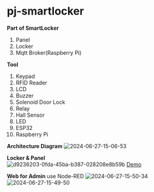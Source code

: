 # pj-smartlocker
**Part of SmartLocker**
1. Panel
2. Locker
3. Mqtt Broker(Raspberry Pi)

**Tool**
1. Keypad
2. RFID Reader
3. LCD
4. Buzzer
5. Solenoid Door Lock
6. Relay
7. Hall Sensor
8. LED
9. ESP32
10. Raspberry Pi

**Architecture Diagram**
<img src="https://i.ibb.co/5144qqx/2024-06-27-15-06-53.png" alt="2024-06-27-15-06-53" border="0">


**Locker & Panel**
<br>
<img src="https://i.ibb.co/VBskH7x/d9236203-0fda-45ba-b387-028208e8b59b.jpg" alt="d9236203-0fda-45ba-b387-028208e8b59b" border="0">
 <a href="https://drive.google.com/file/d/19mAUs4rIZ7XhYwJnbtnUdmiTLrrYFU4M/view?usp=drive_link">Demo</a>
 </br>

**Web for Admin**
use Node-RED
<img src="https://i.ibb.co/fnNbPTN/2024-06-27-15-50-34.png" alt="2024-06-27-15-50-34" border="0">
<img src="https://i.ibb.co/hHLCwXW/2024-06-27-15-49-50.png" alt="2024-06-27-15-49-50" border="0">




